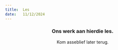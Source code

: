 ```yaml
---
title:  Les
date:   11/12/2024
---
```


### <center>Ons werk aan hierdie les.</center>
<center>Kom asseblief later terug.</center>